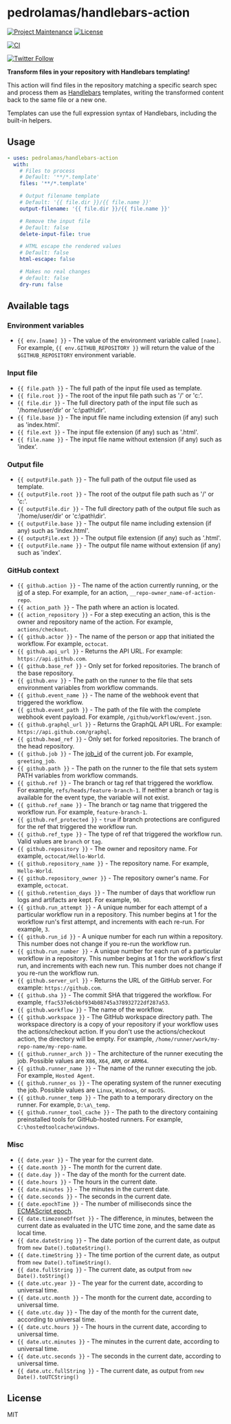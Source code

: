# pedrolamas/handlebars-action

[![Project Maintenance](https://img.shields.io/maintenance/yes/2022.svg)](https://github.com/pedrolamas/handlebars-action 'GitHub Repository')
[![License](https://img.shields.io/github/license/pedrolamas/handlebars-action.svg)](https://github.com/pedrolamas/handlebars-action/blob/master/LICENSE 'License')

[![CI](https://github.com/pedrolamas/handlebars-action/workflows/CI/badge.svg)](https://github.com/pedrolamas/handlebars-action/actions 'Build Status')

[![Twitter Follow](https://img.shields.io/twitter/follow/pedrolamas?style=social)](https://twitter.com/pedrolamas '@pedrolamas')

**Transform files in your repository with Handlebars templating!**

This action will find files in the repository matching a specific search spec and process them as [Handlebars](https://handlebarsjs.com) templates, writing the transformed content back to the same file or a new one.

Templates can use the full expression syntax of Handlebars, including the built-in helpers.

## Usage

```yaml
- uses: pedrolamas/handlebars-action
  with:
    # Files to process
    # Default: '**/*.template'
    files: '**/*.template'

    # Output filename template
    # Default: '{{ file.dir }}/{{ file.name }}'
    output-filename: '{{ file.dir }}/{{ file.name }}'

    # Remove the input file
    # Default: false
    delete-input-file: true

    # HTML escape the rendered values
    # Default: false
    html-escape: false

    # Makes no real changes
    # default: false
    dry-run: false
```

## Available tags

### Environment variables

- `{{ env.[name] }}` - The value of the environment variable called `[name]`. For example, `{{ env.GITHUB_REPOSITORY }}` will return the value of the `$GITHUB_REPOSITORY` environment variable.

### Input file

- `{{ file.path }}` - The full path of the input file used as template.
- `{{ file.root }}` - The root of the input file path such as '/' or 'c:\'.
- `{{ file.dir }}` - The full directory path of the input file such as '/home/user/dir' or 'c:\path\dir'.
- `{{ file.base }}` - The input file name including extension (if any) such as 'index.html'.
- `{{ file.ext }}` - The input file extension (if any) such as '.html'.
- `{{ file.name }}` - The input file name without extension (if any) such as 'index'.

### Output file

- `{{ outputFile.path }}` - The full path of the output file used as template.
- `{{ outputFile.root }}` - The root of the output file path such as '/' or 'c:\'.
- `{{ outputFile.dir }}` - The full directory path of the output file such as '/home/user/dir' or 'c:\path\dir'.
- `{{ outputFile.base }}` - The output file name including extension (if any) such as 'index.html'.
- `{{ outputFile.ext }}` - The output file extension (if any) such as '.html'.
- `{{ outputFile.name }}` - The output file name without extension (if any) such as 'index'.

### GitHub context

- `{{ github.action }}` - The name of the action currently running, or the [id](https://docs.github.com/en/actions/learn-github-actions/workflow-syntax-for-github-actions#jobsjob_idstepsid) of a step. For example, for an action, `__repo-owner_name-of-action-repo`.
- `{{ action_path }}` - The path where an action is located.
- `{{ action_repository }}` - For a step executing an action, this is the owner and repository name of the action. For example, `actions/checkout`.
- `{{ github.actor }}` - The name of the person or app that initiated the workflow. For example, `octocat`.
- `{{ github.api_url }}` - Returns the API URL. For example: `https://api.github.com`.
- `{{ github.base_ref }}` - Only set for forked repositories. The branch of the base repository.
- `{{ github.env }}` - The path on the runner to the file that sets environment variables from workflow commands.
- `{{ github.event_name }}` - The name of the webhook event that triggered the workflow.
- `{{ github.event_path }}` - The path of the file with the complete webhook event payload. For example, `/github/workflow/event.json`.
- `{{ github.graphql_url }}` - Returns the GraphQL API URL. For example: `https://api.github.com/graphql`.
- `{{ github.head_ref }}` - Only set for forked repositories. The branch of the head repository.
- `{{ github.job }}` - The [job_id](https://docs.github.com/en/actions/reference/workflow-syntax-for-github-actions#jobsjob_id) of the current job. For example, `greeting_job`.
- `{{ github.path }}` - The path on the runner to the file that sets system PATH variables from workflow commands.
- `{{ github.ref }}` - The branch or tag ref that triggered the workflow. For example, `refs/heads/feature-branch-1`. If neither a branch or tag is available for the event type, the variable will not exist.
- `{{ github.ref_name }}` - The branch or tag name that triggered the workflow run. For example, `feature-branch-1`.
- `{{ github.ref_protected }}` - `true` if branch protections are configured for the ref that triggered the workflow run.
- `{{ github.ref_type }}` - The type of ref that triggered the workflow run. Valid values are `branch` or `tag`.
- `{{ github.repository }}` - The owner and repository name. For example, `octocat/Hello-World`.
- `{{ github.repository_name }}` - The repository name. For example, `Hello-World`.
- `{{ github.repository_owner }}` - The repository owner's name. For example, `octocat`.
- `{{ github.retention_days }}` - The number of days that workflow run logs and artifacts are kept. For example, `90`.
- `{{ github.run_attempt }}` - A unique number for each attempt of a particular workflow run in a repository. This number begins at 1 for the workflow run's first attempt, and increments with each re-run. For example, `3`.
- `{{ github.run_id }}` - A unique number for each run within a repository. This number does not change if you re-run the workflow run.
- `{{ github.run_number }}` - A unique number for each run of a particular workflow in a repository. This number begins at 1 for the workflow's first run, and increments with each new run. This number does not change if you re-run the workflow run.
- `{{ github.server_url }}` - Returns the URL of the GitHub server. For example: `https://github.com`.
- `{{ github.sha }}` - The commit SHA that triggered the workflow. For example, `ffac537e6cbbf934b08745a378932722df287a53`.
- `{{ github.workflow }}` - The name of the workflow.
- `{{ github.workspace }}` - The GitHub workspace directory path. The workspace directory is a copy of your repository if your workflow uses the actions/checkout action. If you don't use the actions/checkout action, the directory will be empty. For example, `/home/runner/work/my-repo-name/my-repo-name`.
- `{{ github.runner_arch }}` - The architecture of the runner executing the job. Possible values are `X86`, `X64`, `ARM`, or `ARM64`.
- `{{ github.runner_name }}` - The name of the runner executing the job. For example, `Hosted Agent`.
- `{{ github.runner_os }}` - The operating system of the runner executing the job. Possible values are `Linux`, `Windows`, or `macOS`.
- `{{ github.runner_temp }}` - The path to a temporary directory on the runner. For example, `D:\a\_temp`.
- `{{ github.runner_tool_cache }}` - The path to the directory containing preinstalled tools for GitHub-hosted runners. For example, `C:\hostedtoolcache\windows`.

### Misc

- `{{ date.year }}` - The year for the current date.
- `{{ date.month }}` - The month for the current date.
- `{{ date.day }}` - The day of the month for the current date.
- `{{ date.hours }}` - The hours in the current date.
- `{{ date.minutes }}` - The minutes in the current date.
- `{{ date.seconds }}` - The seconds in the current date.
- `{{ date.epochTime }}` - The number of milliseconds since the [ECMAScript epoch](https://developer.mozilla.org/en-US/docs/Web/JavaScript/Reference/Global_Objects/Date#the_ecmascript_epoch_and_timestamps).
- `{{ date.timezoneOffset }}` - The difference, in minutes, between the current date as evaluated in the UTC time zone, and the same date as local time.
- `{{ date.dateString }}` - The date portion of the current date, as output from `new Date().toDateString()`.
- `{{ date.timeString }}` - The time portion of the current date, as output from `new Date().toTimeString()`.
- `{{ date.fullString }}` - The current date, as output from `new Date().toString()`
- `{{ date.utc.year }}` - The year for the current date, according to universal time.
- `{{ date.utc.month }}` - The month for the current date, according to universal time.
- `{{ date.utc.day }}` - The day of the month for the current date, according to universal time.
- `{{ date.utc.hours }}` - The hours in the current date, according to universal time.
- `{{ date.utc.minutes }}` - The minutes in the current date, according to universal time.
- `{{ date.utc.seconds }}` - The seconds in the current date, according to universal time.
- `{{ date.utc.fullString }}` - The current date, as output from `new Date().toUTCString()`

## License

MIT
